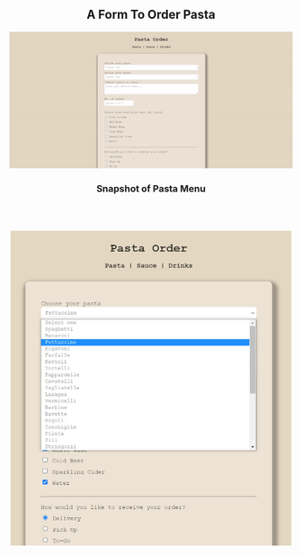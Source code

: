 <h2 align="center">A Form To Order Pasta</h2>
<p align="center">
    <img src="https://github.com/angelptli/free-code-camp-web-dev/blob/main/responsive-web-design/Projects/Survey-Form/media/pasta-order-form.gif" width="800" />
</p>

<h3 align="center">Snapshot of Pasta Menu</h3> <br><br>
<p align="center">
    <img src="./media/pasta-menu.jpg"" width="500" />
</p>
